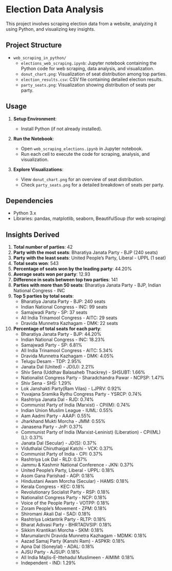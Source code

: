 # Election Data Analysis

This project involves scraping election data from a website, analyzing it using Python, and visualizing key insights.

## Project Structure

- `web_scraping_in_python/`
  - `elections_web_scraping.ipynb`: Jupyter notebook containing the Python code for web scraping, data analysis, and visualization.
  - `donut_chart.png`: Visualization of seat distribution among top parties.
  - `election_results.csv`: CSV file containing detailed election results.
  - `party_seats.png`: Visualization showing distribution of seats per party.
  

## Usage

1. **Setup Environment**:
   - Install Python (if not already installed).

2. **Run the Notebook**:
   - Open `web_scraping_elections.ipynb` in Jupyter notebook.
   - Run each cell to execute the code for scraping, analysis, and visualization.

3. **Explore Visualizations**:
   - View `donut_chart.png` for an overview of seat distribution.
   - Check `party_seats.png` for a detailed breakdown of seats per party.

## Dependencies

- Python 3.x
- Libraries: pandas, matplotlib, seaborn, BeautifulSoup (for web scraping)

## Insights Derived

1. **Total number of parties**: 42
2. **Party with the most seats**: Bharatiya Janata Party - BJP (240 seats)
3. **Party with the least seats**: United People’s Party, Liberal - UPPL (1 seat)
4. **Total seats won**: 543
5. **Percentage of seats won by the leading party**: 44.20%
6. **Average seats won per party**: 12.93
7. **Difference in seats between top two parties**: 141
8. **Parties with more than 50 seats**: Bharatiya Janata Party - BJP, Indian National Congress - INC
9. **Top 5 parties by total seats**:
   - Bharatiya Janata Party - BJP: 240 seats
   - Indian National Congress - INC: 99 seats
   - Samajwadi Party - SP: 37 seats
   - All India Trinamool Congress - AITC: 29 seats
   - Dravida Munnetra Kazhagam - DMK: 22 seats
10. **Percentage of total seats for each party**:
    - Bharatiya Janata Party - BJP: 44.20%
    - Indian National Congress - INC: 18.23%
    - Samajwadi Party - SP: 6.81%
    - All India Trinamool Congress - AITC: 5.34%
    - Dravida Munnetra Kazhagam - DMK: 4.05%
    - Telugu Desam - TDP: 2.95%
    - Janata Dal  (United) - JD(U): 2.21%
    - Shiv Sena (Uddhav Balasaheb Thackrey) - SHSUBT: 1.66%
    - Nationalist Congress Party – Sharadchandra Pawar - NCPSP: 1.47%
    - Shiv Sena - SHS: 1.29%
    - Lok Janshakti Party(Ram Vilas) - LJPRV: 0.92%
    - Yuvajana Sramika Rythu Congress Party - YSRCP: 0.74%
    - Rashtriya Janata Dal - RJD: 0.74%
    - Communist Party of India  (Marxist) - CPI(M): 0.74%
    - Indian Union Muslim League - IUML: 0.55%
    - Aam Aadmi Party - AAAP: 0.55%
    - Jharkhand Mukti Morcha - JMM: 0.55%
    - Janasena Party - JnP: 0.37%
    - Communist Party of India  (Marxist-Leninist)  (Liberation) - CPI(ML)(L): 0.37%
    - Janata Dal  (Secular) - JD(S): 0.37%
    - Viduthalai Chiruthaigal Katchi - VCK: 0.37%
    - Communist Party of India - CPI: 0.37%
    - Rashtriya Lok Dal - RLD: 0.37%
    - Jammu & Kashmir National Conference - JKN: 0.37%
    - United People’s Party, Liberal - UPPL: 0.18%
    - Asom Gana Parishad - AGP: 0.18%
    - Hindustani Awam Morcha (Secular) - HAMS: 0.18%
    - Kerala Congress - KEC: 0.18%
    - Revolutionary Socialist Party - RSP: 0.18%
    - Nationalist Congress Party - NCP: 0.18%
    - Voice of the People Party - VOTPP: 0.18%
    - Zoram People’s Movement - ZPM: 0.18%
    - Shiromani Akali Dal - SAD: 0.18%
    - Rashtriya Loktantrik Party - RLTP: 0.18%
    - Bharat Adivasi Party - BHRTADVSIP: 0.18%
    - Sikkim Krantikari Morcha - SKM: 0.18%
    - Marumalarchi Dravida Munnetra Kazhagam - MDMK: 0.18%
    - Aazad Samaj Party (Kanshi Ram) - ASPKR: 0.18%
    - Apna Dal (Soneylal) - ADAL: 0.18%
    - AJSU Party - AJSUP: 0.18%
    - All India Majlis-E-Ittehadul Muslimeen - AIMIM: 0.18%
    - Independent - IND: 1.29%
   



